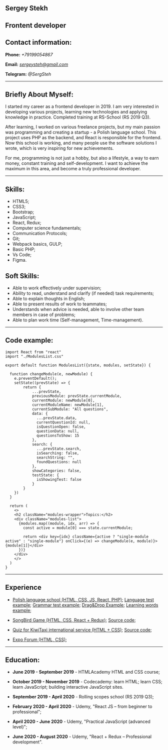 ## Sergey Stekh

## Frontent developer

## Contact information:

**Phone:** *+79199054867*

**Email:** *sergeysteh@gmail.com*

**Telegram:** *@SergSteh*

---

## Briefly About Myself:

I started my career as a frontend developer in 2019. I am very interested in developing various projects, learning new technologies and applying knowledge in practice.
Completed training at RS-School (RS 2019 Q3). 

After learning, I worked on various freelance projects, but my main passion was programming and creating a startup - a Polish language school. This project uses PHP as the backend, and React is responsible for the frontend. Now this school is working, and many people use the software solutions I wrote, which is very inspiring for new achievements.

For me, programming is not just a hobby, but also a lifestyle, a way to earn money, constant training and self-development. I want to achieve the maximum in this area, and become a truly professional developer.

---

## Skills:

- HTML5; 
- CSS3;
- Bootstrap;
- JavaScript;
- React, Redux;
- Computer science fundamentals;
- Communication Protocols;
- Git;
- Webpack basics, GULP;
- Basic PHP;
- Vs Code;
- Figma.

## Soft Skills: 

- Able to work effectively under supervision;
- Ability to read, understand and clarify (if needed) task requirements;
- Able to explain thoughts in English;
- Able to present results of work to teammates;
- Understands when advice is needed, able to involve other team members in case of problems;
- Able to plan work time (Self-management, Time-management).

---

## Code example: 

```
import React from "react"
import "./ModulesList.css"

export default function ModulesList({state, modules, setState}) {
  
  function changeModule(e, newModule) {
    e.preventDefault();
    setState((prevState) => {
        return {
            ...prevState,
            previousModule: prevState.currentModule,
            currentModule: newModule[0],
            currentModuleName: newModule[1],
            currentSubModule: "All questions",
            data: {
              ...prevState.data,
              currentQuestionId: null,
              isQuestionOpen: false,
              questionData: null,
              questionsToShow: 15
            },
            search: {
              ...prevState.search,
              isSearching: false,
              searchString: "",
              foundQuestions: null
            },
            showCategories: false,
            testState: {
              isShowingTest: false
            }
        }
    })
  }

  return (
    <>
    <h2 className="modules-wrapper">Topics:</h2>
    <div className="modules-list">
      {modules.map((module, idx, arr) => {
        const active = module[0] === state.currentModule;

        return <div key={idx} className={active ? "single-module active" : "single-module"} onClick={(e) => changeModule(e, module)}>{module[1]}</div>
      })}
    </div>
    </>
  )
}
```

---

## Experience

- [Polish language school (HTML, CSS, JS, React, PHP)](https://polaka.ru); [Language test example](https://polaka.ru/polaka-free/?render=test&lessonId=1); [Grammar test example](https://polaka.ru/polaka-free/?render=grammar&lessonId=2); [Drag&Drop Example](https://polaka.ru/polaka-free?render=spriazenie&lessonId=2); [Learning words example](https://polaka.ru/polaka-free?render=new_words&lessonId=3);

- [SongBird Game (HTML, CSS, React + Redux)](https://song-bird-portfolio.netlify.app/); [Source code](https://github.com/SergeyCodeJs/song-bird-portfolio);

- [Quiz for KiwiTaxi international service (HTML + CSS)](https://kiwitaxiquiz.netlify.app/); [Source code](https://github.com/SergeyCodeJs/kiwitaxiQuiz);
- [Expo Forum (HTML, CSS)](https://expoforum.netlify.app/);

---

## Education:

- **June 2019 - September 2019** - HTMLAcademy HTML and CSS course;

- **October 2019 - November 2019** - Codecademy: learn HTML; learn CSS; learn JavaScript; building interactive JavaScript sites.

- **September 2019 - April 2020** - Rolling scopes school (RS 2019 Q3);

- **February 2020 - April 2020** - Udemy, "React JS – from beginner to professional";

- **April 2020 - June 2020** - Udemy, "Practical JavaScript (advanced level)";

- **June 2020 - August 2020** - Udemy, "React + Redux – Professional development".



